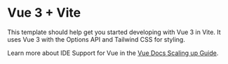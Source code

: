# Vue 3 + Vite

This template should help get you started developing with Vue 3 in Vite. It uses Vue 3 with the Options API and Tailwind CSS for styling.

Learn more about IDE Support for Vue in the [Vue Docs Scaling up Guide](https://vuejs.org/guide/scaling-up/tooling.html#ide-support).
